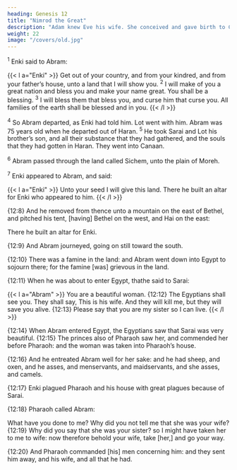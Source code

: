 ```yaml
---
heading: Genesis 12
title: "Nimrod the Great"
description: "Adam knew Eve his wife. She conceived and gave birth to Cain"
weight: 22
image: "/covers/old.jpg"
---
```



<sup>1</sup> Enki said to Abram:

{{< l a="Enki" >}}
Get out of your country, and from your kindred, and from your father’s house, unto a land that I will show you. <sup>2</sup> I will make of you a great nation and bless you and make your name great. You shall be a blessing. <sup>3</sup> I will bless them that bless you, and curse him that curse you. All families of the earth shall be blessed and in you.
{{< /l >}}

<sup>4</sup> So Abram departed, as Enki had told him. Lot went with him. Abram was 75 years old when he departed out of Haran. <sup>5</sup> He took Sarai and Lot his brother’s son, and all their substance that they had gathered, and the souls that they had gotten in Haran. They went into  Canaan. 

<sup>6</sup> Abram passed through the land called Sichem, unto the plain of Moreh.

 <!-- And the Canaanite [was] then in the land. -->

<sup>7</sup> Enki appeared to Abram, and said:

{{< l a="Enki" >}}
Unto your seed I will give this land. There he built an altar for Enki who appeared to him.
{{< /l >}}


{12:8} And he removed from thence unto a mountain on the east of Bethel, and pitched his tent,
[having] Bethel on the west, and Hai on the east: 

There he built an altar for Enki.

<!-- , and called upon the
name of Enki.  -->

{12:9} And Abram journeyed, going on still toward the south.

{12:10} There was a famine in the land: and Abram went down into Egypt to sojourn there; for the famine [was] grievous in the land.

{12:11} When he was about to enter Egypt, thathe said to Sarai:

{{< l a="Abram" >}}
You are a beautiful woman. {12:12} The Egyptians shall see you. They shall say, This is his
wife. And they will kill me, but they will save you alive. {12:13} Please say that you are my sister so I can live. 
{{< /l >}}

<!-- : that it may be
well with me for your sake; and my soul shall live because of
you. -->

{12:14} When Abram entered Egypt, the Egyptians saw that Sarai was very beautiful. {12:15} The princes also of Pharaoh saw her, and commended her before Pharaoh: and the woman was taken into Pharaoh’s house.

{12:16} And he entreated Abram well for her sake: and he had sheep, and oxen, and he asses, and
menservants, and maidservants, and she asses, and camels.

{12:17} Enki plagued Pharaoh and his house with great plagues because of Sarai. 

{12:18} Pharaoh called Abram:

What have you done to me? Why did you not tell me that she was your wife? {12:19} Why did you say that she was your sister? so I might have taken her to me to wife: now therefore behold your wife, take [her,] and go your way.

{12:20} And Pharaoh commanded [his] men concerning him: and they sent him away, and his wife, and all that he had.




